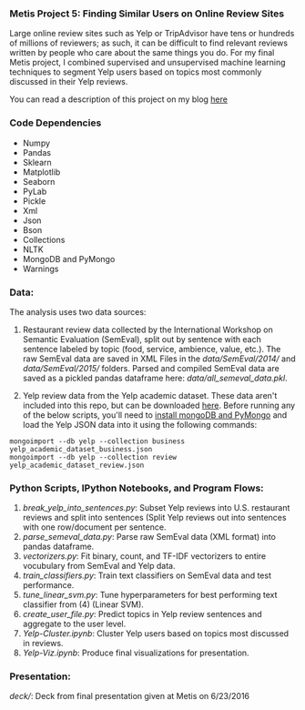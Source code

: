 ### Metis Project 5: Finding Similar Users on Online Review Sites

Large online review sites such as Yelp or TripAdvisor have tens or hundreds of millions of reviewers; as such, it can be difficult to find relevant reviews written by people who care about the same things you do. For my final Metis project, I combined supervised and unsupervised machine learning techniques to segment Yelp users based on topics most commonly discussed in their Yelp reviews.

You can read a description of this project on my blog [here](http://www.huguedata.com/2016/04/28/oscar-bait-a-scientific-investigation/)


### Code Dependencies
* Numpy
* Pandas
* Sklearn
* Matplotlib
* Seaborn
* PyLab
* Pickle
* Xml
* Json
* Bson
* Collections
* NLTK
* MongoDB and PyMongo
* Warnings


### Data:
The analysis uses two data sources:

1. Restaurant review data collected by the International Workshop on Semantic Evaluation (SemEval), split out by sentence with each sentence labeled by topic (food, service, ambience, value, etc.). The raw SemEval data are saved in XML Files in the *data/SemEval/2014/* and *data/SemEval/2015/* folders.
Parsed and compiled SemEval data are saved as a pickled pandas dataframe here: *data/all_semeval_data.pkl*.

2. Yelp review data from the Yelp academic dataset. These data aren't included into this repo, but can be downloaded [here](https://www.yelp.com/dataset_challenge). Before running any of the below scripts, you'll need to [install mongoDB and PyMongo](https://docs.mongodb.com/manual/installation/) and load the Yelp JSON data into it using the following commands:

```
mongoimport --db yelp --collection business yelp_academic_dataset_business.json
mongoimport --db yelp --collection review yelp_academic_dataset_review.json
```


### Python Scripts, IPython Notebooks, and Program Flows:
1. *break_yelp_into_sentences.py*: Subset Yelp reviews into U.S. restaurant reviews and split into sentences (Split Yelp reviews out into sentences with one row/document per sentence.
2. *parse_semeval_data.py*: Parse raw SemEval data (XML format) into pandas dataframe.
3. *vectorizers.py*: Fit binary, count, and TF-IDF vectorizers to entire vocubulary from SemEval and Yelp data.
4. *train_classifiers.py*: Train text classifiers on SemEval data and test performance.
5. *tune_linear_svm.py*: Tune hyperparameters for best performing text classifier from (4) (Linear SVM).
6. *create_user_file.py*: Predict topics in Yelp review sentences and aggregate to the user level.
7. *Yelp-Cluster.ipynb*: Cluster Yelp users based on topics most discussed in reviews.
8. *Yelp-Viz.ipynb*: Produce final visualizations for presentation.


### Presentation:
*deck/*: Deck from final presentation given at Metis on 6/23/2016

